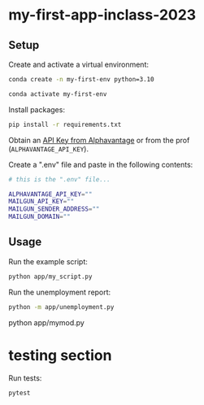 # my-first-app-inclass-2023




## Setup

Create and activate a virtual environment:

```sh
conda create -n my-first-env python=3.10

conda activate my-first-env
```


Install packages:

```sh
pip install -r requirements.txt
```

Obtain an [API Key from Alphavantage](https://www.alphavantage.co/support/#api-key) or from the prof (`ALPHAVANTAGE_API_KEY`).

Create a ".env" file and paste in the following contents:

```sh
# this is the ".env" file...

ALPHAVANTAGE_API_KEY=""
MAILGUN_API_KEY=""
MAILGUN_SENDER_ADDRESS=""
MAILGUN_DOMAIN=""
```

## Usage

Run the example script:

```sh
python app/my_script.py
```

Run the unemployment report:

```sh
python -m app/unemployment.py
```
python app/mymod.py

# testing section

Run tests:

```sh
pytest
```






